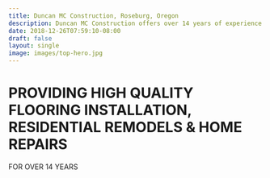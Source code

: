 ```yaml
---
title: Duncan MC Construction, Roseburg, Oregon
description: Duncan MC Construction offers over 14 years of experience in new construction and remodeling of both residential and small commercial structures as well as flooring installation.
date: 2018-12-26T07:59:10-08:00
draft: false
layout: single
image: images/top-hero.jpg
---
```


# PROVIDING HIGH QUALITY FLOORING INSTALLATION, RESIDENTIAL REMODELS & HOME REPAIRS
FOR OVER 14 YEARS